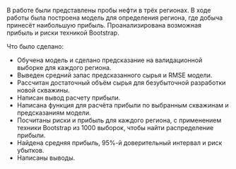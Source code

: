 В работе были представлены пробы нефти в трёх регионах. В ходе работы была построена модель для определения региона, где добыча принесёт наибольшую прибыль. Проанализирована возможная прибыль и риски техникой Bootstrap.

Что было сделано:
- Обучена модель и сделано предсказание на валидационной выборке для каждого региона.
- Выведен средний запас предсказанного сырья и RMSE модели.
- Рассчитан достаточный объём сырья для безубыточной разработки новой скважины. 
- Написан вывод расчету прибыли.
- Написана функция для расчёта прибыли по выбранным скважинам и предсказаниям модели.
- Посчитаны риски и прибыль для каждого региона, с применением техники Bootstrap из 1000 выборок, чтобы найти распределение прибыли.
- Найдена средняя прибыль, 95%-й доверительный интервал и риск убытков.
- Написаны выводы.

